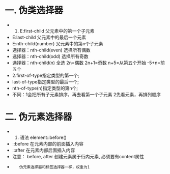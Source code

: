 # 一. 伪类选择器
- 1. E:first-child  父元素中的第一个子元素
-  E:last-child  父元素中的最后一个元素
-  E:nth-child(number)  父元素中的第n个子元素
-  选择器：nth-child(even) 选择所有偶数
-  选择器：nth-child(odd) 选择所有奇数
-  选择器：nth-child(n) 全选  2n=偶数 2n+1=奇数 n+5=从第五个开始 -5+n=前五个
- 2.first-of-type指定类型的第一个; 
-  last-of-type指定类型的最后一个; 
-   nth-of-type(n)指定类型的第n个; 
- 不同：1会把所有子元素排序，再去看第一个子元素
       2先看元素，再排列顺序

# 二. 伪元素选择器
- 1. 语法 element::before() 
- ::before  在元素内部的前面插入内容
- ::after  在元素内部后面插入内容
-  注意： before, after 创建元素属于行内元素, 必须要有content属性
-        伪元素选择器和标签选择器一样，权重为1
